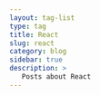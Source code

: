 ```yaml
---
layout: tag-list
type: tag
title: React
slug: react
category: blog
sidebar: true
description: >
   Posts about React
---
```

